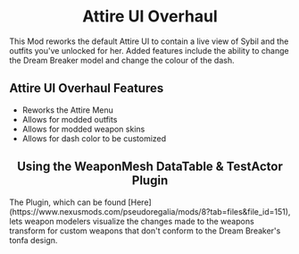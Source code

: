 <h1 align="center" id="title">Attire UI Overhaul</h1>

<p id="description">This Mod reworks the default Attire UI to contain a live view of Sybil and the outfits you've unlocked for her. Added features include the ability to change the Dream Breaker model and change the colour of the dash.</p>

  
<h2>Attire UI Overhaul Features</h2>

*   Reworks the Attire Menu
*   Allows for modded outfits
*   Allows for modded weapon skins
*   Allows for dash color to be customized

<h2 align="center" id="Subheading">Using the WeaponMesh DataTable & TestActor Plugin</h2>
<p id="description">The Plugin, which can be found [Here](https://www.nexusmods.com/pseudoregalia/mods/8?tab=files&file_id=151), lets weapon modelers visualize the changes made to the weapons transform for custom weapons that don't conform to the Dream Breaker's tonfa design.</p>
